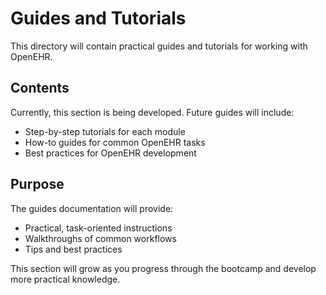 # Guides and Tutorials

This directory will contain practical guides and tutorials for working with OpenEHR.

## Contents

Currently, this section is being developed. Future guides will include:

- Step-by-step tutorials for each module
- How-to guides for common OpenEHR tasks
- Best practices for OpenEHR development

## Purpose

The guides documentation will provide:

- Practical, task-oriented instructions
- Walkthroughs of common workflows
- Tips and best practices

This section will grow as you progress through the bootcamp and develop more practical knowledge.
